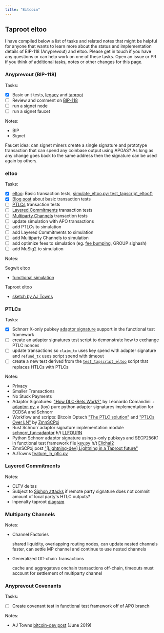 ```yaml
---
title: "Bitcoin"
---
```


## Taproot eltoo

I have compiled below a list of tasks and related notes that might be helpful for anyone that wants to learn more about the status and implementation details of BIP-118 (Anyprevout) and eltoo. Please get in touch if you have any questions or can help work on one of these tasks. Open an issue or PR if you think of additional tasks, notes or other changes for this page.

### Anyprevout (BIP-118)

Tasks:
 - [X] Basic unit tests, [legacy](https://github.com/ajtowns/bitcoin/blob/57cb1249a20d2e09952040693eb62d04fe1f1399/src/test/sighash_tests.cpp#L247) and [taproot](https://github.com/ajtowns/bitcoin/blob/57cb1249a20d2e09952040693eb62d04fe1f1399/src/test/sighash_tests.cpp#L404)
 - [ ] Review and comment on [BIP-118](https://github.com/bitcoin/bips/blob/master/bip-0118.mediawiki)
 - [ ] run a signet node
 - [ ] run a signet faucet

Notes:

* BIP
* Signet

Faucet idea: can signet miners create a single signature and prototype transaction that can spend any coinbase output using APOAS? As long as any change goes back to the same address then the signature can be used again by others.

### eltoo

Tasks:

 - [X] [eltoo](https://blockstream.com/eltoo.pdf): Basic transaction tests, [simulate_eltoo.py: test_tapscript_eltoo()](https://github.com/remyers/bitcoin/blob/eltoo-anyprevout/test/functional/simulate_eltoo.py#L1623)
 - [X] [Blog post](https://yakshaver.org/2021/07/26/first.html) about basic transaction tests
 - [ ] [PTLCs](https://suredbits.com/payment-points-part-1/) transaction tests
 - [ ] [Layered Commitments](https://lists.linuxfoundation.org/pipermail/lightning-dev/2020-January/002448.html) transaction tests
 - [ ] [Multiparty Channels](https://www.ncbi.nlm.nih.gov/pmc/articles/PMC6124062/) transaction tests
 - [ ] update simulation with APO transactions
 - [ ] add PTLCs to simulation
 - [ ] add Layered Commitments to simulation
 - [ ] add Multiparty Channels to simulation
 - [ ] add optimize fees to simulation (eg. [fee bumping](https://lists.linuxfoundation.org/pipermail/bitcoin-dev/2021-May/019031.html), GROUP sighash)
 - [ ] add MuSig2 to simulation

Notes:

Segwit eltoo
* [functional simulation](https://github.com/remyers/bitcoin/blob/anyprevout/test/functional/simulate_eltoo.py)

Taproot eltoo
* [sketch by AJ Towns](https://lists.linuxfoundation.org/pipermail/lightning-dev/2019-May/001996.html)

### PTLCs

Tasks:

 - [X] Schnorr X-only pubkey [adaptor signature](https://github.com/bitcoin/bips/blob/master/bip-0340.mediawiki#Adaptor_Signatures) support in the functional test framework
 - [ ] create an adapter signatures test script to demonstrate how to exchange PTLC nonces
 - [ ] update transactions so `claim_tx` uses key spend with adapter signature and `refund_tx` uses script spend with timeout
 - [ ] create a new test derived from the [`test_tapscript_eltoo`](https://github.com/remyers/bitcoin/blob/37a7490dc3b2128c0f7e34a463531f1123682d42/test/functional/simulate_eltoo.py#L1623) script that replaces HTLCs with PTLCs

Notes:

* Privacy
* Smaller Transactions
* No Stuck Payments
* Adaptor Signatures: ["How DLC-Bets Work?"](https://satoshispritz.com/presentazioni/210318-how_dlc-bets_work.pdf) by  Leonardo Comandini + [adaptor-py](https://github.com/LeoComandini/adaptor-py), a (toy) pure python adapter signatures implementation for ECDSA and Schnorr
* Workflow and scripts: Bitcoin Optech ["The PTLC solution"](https://bitcoinops.org/en/preparing-for-taproot/#ptlcs) and ["PTLCs Over LN"](https://bitcoinops.org/en/newsletters/2021/09/01/#ptlcs-over-ln) by [ZmnSCPxj](https://zmnscpxj.github.io/about.html)
* Rust Schnorr adaptor signature implementation module [schnorr_fun::adaptor](https://docs.rs/schnorr_fun/0.6.2/schnorr_fun/adaptor/index.html) h/t [LLFOURN](https://twitter.com/LLFOURN)
* Python Schnorr adaptor signature using x-only pubkeys and SECP256K1 in functional test framework file [key.py](https://github.com/elichai/bitcoin/blob/b8252af349143346b5881ddb4c627e460557c3ae/test/functional/test_framework/key.py#L636) h/t [Elichai2](https://twitter.com/Elichai2)
* ZmnSCPxj post ["[Lightning-dev] Lightning in a Taproot future"](https://lists.linuxfoundation.org/pipermail/lightning-dev/2019-December/002375.html)
* AJTowns [feature_ln_ptlc.py](https://github.com/ajtowns/bitcoin/blob/202109-ptlc-lnpenalty/test/functional/feature_ln_ptlc.py)

### Layered Commitments

Notes:

* CLTV deltas
* Subject to [Siphon attacks](https://github.com/lightningnetwork/lightning-rfc/issues/845#issuecomment-779285607) if remote party signature does not commit amount of local party's HTLC outputs?
* lnpenalty taproot [diagram](https://gist.github.com/ajtowns/12f58fa8a4dc9f136ed04ca2584816a2/)

### Multiparty Channels

Notes:

* Channel Factories

  shared liquidity, overlapping routing nodes, can update nested channels faster, can settle MP channel and continue to use nested channels

* Generalized Off-chain Transactions
  
  cache and aggregateve onchain transactions off-chain, timeouts must account for settlement of multiparty channel

### Anyprevout Covenants

Tasks:
 - [ ] Create covenant test in functional test framework off of APO branch 

Notes:
  * AJ Towns [bitcoin-dev post](https://www.mail-archive.com/bitcoin-dev@lists.linuxfoundation.org/msg08075.html) (June 2019)

